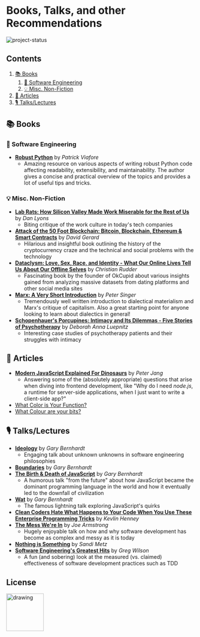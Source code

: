<!-- markdownlint-disable -->

<p align="center">
  <!-- github-banner-start -->
    <h1>Books, Talks, and other Recommendations</h1>
  <!-- github-banner-end -->
</p>
<!-- markdownlint-restore -->

![project-status](https://img.shields.io/badge/Status-%20Under%20Construction-yellow.svg)

<!-- [![Awesome](https://awesome.re/badge.svg)](https://awesome.re) -->

<!-- tag definitions -->
<!-- usage: ![mytag]  https://shields.io/badges -->
<!-- 
[oss]: https://img.shields.io/badge/pricing-open--source-green
[free]: https://img.shields.io/badge/pricing-free-yellow
[macos]: https://img.shields.io/badge/-macOS-000?logo=apple
[commercial]: https://img.shields.io/badge/pricing-commercial-orange -->

<h2>Contents</h2>

1. [📚 Books](#-books)
   1. [🤖 Software Engineering](#-software-engineering)
   2. [💡 Misc. Non-Fiction](#-misc-non-fiction)
2. [📝 Articles](#-articles)
3. [🎙️ Talks/Lectures](#️-talkslectures)

## 📚 Books

### 🤖 Software Engineering

<!-- #### 🐍 Python -->

- [**Robust Python**](https://www.oreilly.com/library/view/robust-python/9781098100650/) by *Patrick Viafore*
  - Amazing resource on various aspects of writing robust Python code affecting readability, extensibility, and maintainability. The author gives a concise and practical overview of the topics and provides a lot of useful tips and tricks.

<!-- ### Want to read

- rapid development book
- -->

### 💡 Misc. Non-Fiction

- [**Lab Rats: How Silicon Valley Made Work Miserable for the Rest of Us**](https://www.goodreads.com/book/show/38901702-lab-rats) by *Dan Lyons*
  - Biting critique of the work culture in today's tech companies
- [**Attack of the 50 Foot Blockchain: Bitcoin, Blockchain, Ethereum & Smart Contracts**](https://www.goodreads.com/book/show/35525995-attack-of-the-50-foot-blockchain) by *David Gerard*
  - Hilarious and insightful book outlining the history of the cryptocurrency craze and the technical and social problems with the technology
- [**Dataclysm: Love, Sex, Race, and Identity - What Our Online Lives Tell Us About Our Offline Selves**](https://www.goodreads.com/en/book/show/21480734) by *Christian Rudder*
  - Fascinating book by the founder of OkCupid about various insights gained from analyzing massive datasets from dating platforms and other social media sites
- [**Marx: A Very Short Introduction**](https://www.goodreads.com/book/show/74642.Marx) by *Peter Singer*
  - Tremendously well written introduction to dialectical materialism and Marx's critique of capitalism. Also a great starting point for anyone looking to learn about dialectics in general!
- [**Schopenhauer's Porcupines: Intimacy and Its Dilemmas - Five Stories of Psychotherapy**](https://www.goodreads.com/book/show/19507.Schopenhauer_s_Porcupines) by *Deborah Anna Luepnitz*
  - Interesting case studies of psychotherapy patients and their struggles with intimacy

## 📝 Articles

- [**Modern JavaScript Explained For Dinosaurs**](https://medium.com/the-node-js-collection/modern-javascript-explained-for-dinosaurs-f695e9747b70) by *Peter Jang*
  - Answering some of the (absolutely appropriate) questions that arise when diving into frontend development, like "Why do I need *node.js*, a runtime for server-side applications, when I just want to write a client-side app?"
- [What Color is Your Function?](https://journal.stuffwithstuff.com/2015/02/01/what-color-is-your-function/)
- [What Colour are your bits?](https://ansuz.sooke.bc.ca/entry/23)

## 🎙️ Talks/Lectures

- [**Ideology**](https://www.destroyallsoftware.com/talks/ideology) by *Gary Bernhardt*
  - Engaging talk about unknown unknowns in software engineering philosophies
- [**Boundaries**](https://www.destroyallsoftware.com/talks/boundaries) by *Gary Bernhardt*
  <!-- - Talk about -->
- [**The Birth & Death of JavaScript**](https://www.destroyallsoftware.com/talks/the-birth-and-death-of-javascript) by *Gary Bernhardt*
  - A humorous talk "from the future" about how JavaScript became the dominant programming language in the world and how it eventually led to the downfall of civilization
- [**Wat**](https://www.destroyallsoftware.com/talks/wat) by *Gary Bernhardt*
  - The famous lightning talk exploring JavaScript's quirks
- [**Clean Coders Hate What Happens to Your Code When You Use These Enterprise Programming Tricks**](https://www.youtube.com/watch?v=FyCYva9DhsI) by *Kevlin Henney*
  <!-- - Talk about -->
- [**The Mess We're In**](https://youtube.com/watch?v=lKXe3HUG2l4&si=mVg61cfUTEWAVs5T) by *Joe Armstrong*
  - Hugely enjoyable talk on how and why software development has become as complex and messy as it is today
- [**Nothing is Something**](https://www.youtube.com/watch?v=29MAL8pJImQ) by *Sandi Metz*
  <!-- - Talk about -->
- [**Software Engineering's Greatest Hits**](https://youtu.be/HrVtA-ue-x0) by *Greg Wilson*
  - A fun (and sobering) look at the measured (vs. claimed) effectiveness of software development practices such as TDD
<!-- 
## 🗂️ Lists, Overviews etc

## 🐍 Python Packages -->

<h2> License </h2>

<a href="https://creativecommons.org/publicdomain/zero/1.0/"> <img src="https://mirrors.creativecommons.org/presskit/buttons/88x31/png/cc-zero.png" alt="drawing" width="100"/></a>
